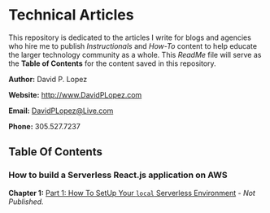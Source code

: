 # Technical Articles
This repository is dedicated to the articles I write for blogs and agencies who hire me to publish *Instructionals* and *How-To* content to help educate the larger technology community as a whole. This *ReadMe* file will serve as the **Table of Contents** for the content saved in this repository.

**Author:** David P. Lopez

**Website:** http://www.DavidPLopez.com

**Email:** DavidPLopez@Live.com

**Phone:** 305.527.7237

## Table Of Contents

### How to build a Serverless React.js application on AWS

**Chapter 1:** [Part 1: How To SetUp Your `local` Serverless Environment](https://github.com/lopezdp/TechnicalArticles/blob/master/HowToSetUpYourLocalServerlessEnvironment.md) - *Not Published.*